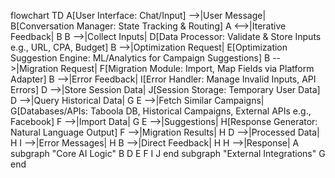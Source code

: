flowchart TD
    A[User Interface: Chat/Input] -->|User Message| B[Conversation Manager: State Tracking & Routing]
    A <-->|Iterative Feedback| B
    B -->|Collect Inputs| D[Data Processor: Validate & Store Inputs e.g., URL, CPA, Budget]
    B -->|Optimization Request| E[Optimization Suggestion Engine: ML/Analytics for Campaign Suggestions]
    B -->|Migration Request| F[Migration Module: Import, Map Fields via Platform Adapter]
    B -->|Error Feedback| I[Error Handler: Manage Invalid Inputs, API Errors]
    D -->|Store Session Data| J[Session Storage: Temporary User Data]
    D -->|Query Historical Data| G
    E -->|Fetch Similar Campaigns| G[Databases/APIs: Taboola DB, Historical Campaigns, External APIs e.g., Facebook]
    F -->|Import Data| G
    E -->|Suggestions| H[Response Generator: Natural Language Output]
    F -->|Migration Results| H
    D -->|Processed Data| H
    I -->|Error Messages| H
    B -->|Direct Feedback| H
    H -->|Response| A
    subgraph "Core AI Logic"
        B
        D
        E
        F
        I
        J
    end
    subgraph "External Integrations"
        G
    end